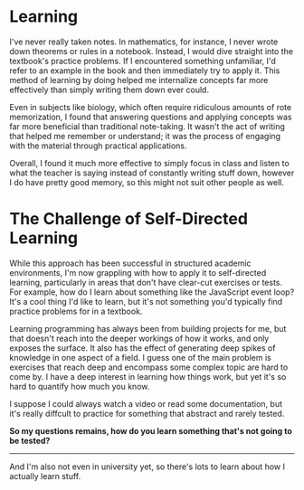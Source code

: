 # Learning

I've never really taken notes. In mathematics, for instance, I never wrote down theorems or rules in a notebook. Instead, I would dive straight into the textbook's practice problems. If I encountered something unfamiliar, I'd refer to an example in the book and then immediately try to apply it. This method of learning by doing helped me internalize concepts far more effectively than simply writing them down ever could.

Even in subjects like biology, which often require ridiculous amounts of rote memorization, I found that answering questions and applying concepts was far more beneficial than traditional note-taking. It wasn't the act of writing that helped me remember or understand; it was the process of engaging with the material through practical applications.

Overall, I found it much more effective to simply focus in class and listen to what the teacher is saying instead of constantly writing stuff down, however I do have pretty good memory, so this might not suit other people as well.

# The Challenge of Self-Directed Learning

While this approach has been successful in structured academic environments, I'm now grappling with how to apply it to self-directed learning, particularly in areas that don't have clear-cut exercises or tests. For example, how do I learn about something like the JavaScript event loop? It's a cool thing I'd like to learn, but it's not something you'd typically find practice problems for in a textbook.

Learning programming has always been from building projects for me, but that doesn't reach into the deeper workings of how it works, and only exposes the surface. It also has the effect of generating deep spikes of knowledge in one aspect of a field. I guess one of the main problem is exercises that reach deep and encompass some complex topic are hard to come by. I have a deep interest in learning how things work, but yet it's so hard to quantify how much you know.

I suppose I could always watch a video or read some documentation, but it's really diffcult to practice for something that abstract and rarely tested.

**So my questions remains, how do you learn something that's not going to be tested?**

---

And I'm also not even in university yet, so there's lots to learn about how I actually learn stuff.
